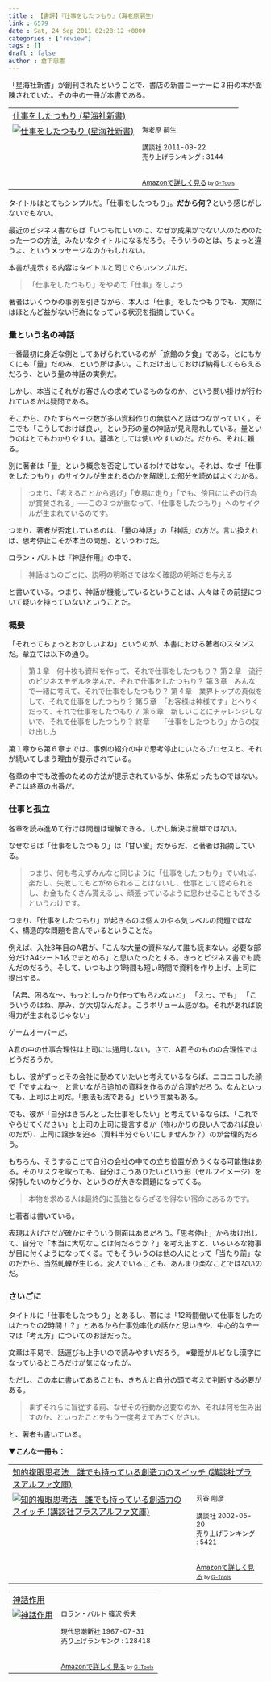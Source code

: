 ```yaml
---
title : 【書評】『仕事をしたつもり』（海老原嗣生）
link : 6579
date : Sat, 24 Sep 2011 02:28:12 +0000
categories : ["review"]
tags : []
draft : false
author : 倉下忠憲
---
```


「星海社新書」が創刊されたということで、書店の新書コーナーに３冊の本が面陳されていた。その中の一冊が本書である。

<table  border="0" cellpadding="5"><tr><td colspan="2"><a href="http://www.amazon.co.jp/exec/obidos/ASIN/4061385038/rashita1000-22/" target="_top">仕事をしたつもり (星海社新書)</a></td></tr><tr><td valign="top"><a href="http://www.amazon.co.jp/exec/obidos/ASIN/4061385038/rashita1000-22/" target="_top"><img src="http://ecx.images-amazon.com/images/I/31dHiw%2B5FLL._SL160_.jpg" border="0" alt="仕事をしたつもり (星海社新書)" /></a></td><td valign="top"><font size="-1">海老原 嗣生 <br /><br />講談社  2011-09-22<br />売り上げランキング : 3144<br /><br /><br /><a href="http://www.amazon.co.jp/exec/obidos/ASIN/4061385038/rashita1000-22/" target="_top">Amazonで詳しく見る</a></font><font size="-2"> by <a href="http://www.goodpic.com/mt/aws/index.html" >G-Tools</a></font></td></tr></table>

タイトルはとてもシンプルだ。「仕事をしたつもり」。<strong>だから何？</strong>という感じがしないでもない。

最近のビジネス書ならば「いつも忙しいのに、なぜか成果がでない人のためのたった一つの方法」みたいなタイトルになるだろう。そういうのとは、ちょっと違うよ、というメッセージなのかもしれない。

本書が提示する内容はタイトルと同じぐらいシンプルだ。

<blockquote>
「仕事をしたつもり」をやめて「仕事」をしよう
</blockquote>

著者はいくつかの事例を引きながら、本人は「仕事」をしたつもりでも、実際にはほとんど益がない行為になっている状況を指摘していく。

<h3>量という名の神話</h3>
一番最初に身近な例としてあげられているのが「旅館の夕食」である。とにもかくにも「量」だのみ、という所は多い。これだけ出しておけば納得してもらえるだろう、という量の神話の実例だ。

しかし、本当にそれがお客さんの求めているものなのか、という問い掛けが行われているかは疑問である。

そこから、ひたすらページ数が多い資料作りの無駄へと話はつながっていく。そこでも「こうしておけば良い」という形の量の神話が見え隠れしている。量というのはとてもわかりやすい。基準としては使いやすいのだ。だから、それに頼る。

別に著者は「量」という概念を否定しているわけではない。それは、なぜ「仕事をしたつもり」のサイクルが生まれるのかを解説した部分を読めばよくわかる。

<blockquote>
つまり、「考えることから逃げ」「安易に走り」「でも、傍目にはその行為が賞賛される」──この３つが重なって、「仕事をしたつもり」へのサイクルが生まれているのです。
</blockquote>

つまり、著者が否定しているのは、「量の神話」の「神話」の方だ。言い換えれば、思考停止こそが本当の問題、というわけだ。

ロラン・バルトは『神話作用』の中で、

<blockquote>
神話はものごとに、説明の明晰さではなく確認の明晰さを与える
</blockquote>

と書いている。つまり、神話が機能しているということは、人々はその前提について疑いを持っていないということだ。

<h3>概要</h3>
「それってちょっとおかしいよね」というのが、本書における著者のスタンスだ。章立ては以下の通り。



<blockquote>第１章　何十枚も資料を作って、それで仕事をしたつもり？
第２章　流行のビジネスモデルを学んで、それで仕事をしたつもり？
第３章　みんなで一緒に考えて、それで仕事をしたつもり？
第４章　業界トップの真似をして、それで仕事をしたつもり？
第５章　「お客様は神様です」とへりくだって、それで仕事をしたつもり？
第６章　新しいことにチャレンジしないで、それで仕事をしたつもり？
終章　　「仕事をしたつもり」からの抜け出し方</blockquote>



第１章から第６章までは、事例の紹介の中で思考停止にいたるプロセスと、それが続いてしまう理由が提示されている。

各章の中でも改善のための方法が提示されているが、体系だったものではない。そこは終章の出番だ。

<h3>仕事と孤立</h3>
各章を読み進めて行けば問題は理解できる。しかし解決は簡単ではない。

なぜならば「仕事をしたつもり」は「甘い蜜」だからだ、と著者は指摘している。

<blockquote>
つまり、何も考えずみんなと同じように「仕事をしたつもり」でいれば、楽だし、失敗してもとがめられることはないし、仕事として認められるし、お金もたくさん貰えるし、頑張っているように思わせることもできるというわけです。
</blockquote>

つまり、「仕事をしたつもり」が起きるのは個人のやる気レベルの問題ではなく、構造的な問題を含んでいるということだ。

例えば、入社3年目のA君が、「こんな大量の資料なんて誰も読まない。必要な部分だけA4シート1枚でまとめる」と思いたったとする。きっとビジネス書でも読んだのだろう。そして、いつもより1時間も短い時間で資料を作り上げ、上司に提出する。

「A君、困るな〜、もっとしっかり作ってもらわないと」
「えっ、でも」
「こういうのはね、厚み、が大切なんだよ。こうボリューム感がね。それがあれば説得力が生まれるじゃない」

ゲームオーバーだ。

A君の中の仕事合理性は上司には通用しない。さて、A君そのものの合理性ではどうだろうか。

もし、彼がずっとその会社に勤めていたいと考えているならば、ニコニコした顔で「ですよね〜」と言いながら追加の資料を作るのが合理的だろう。なんといっても、上司は上司だ。「悪法も法である」という言葉もある。

でも、彼が「自分はきちんとした仕事をしたい」と考えているならば、「これでやらせてください」と上司の上司に提言するか（物わかりの良い人であれば良いのだが）、上司に譲歩を迫る（資料半分ぐらいにしませんか？）のが合理的だろう。

もちろん、そうすることで自分の会社の中での立ち位置が危うくなる可能性はある。そのリスクを取っても、自分はこうありたいという形（セルフイメージ）を保持したいのかどうか、というのが大きな問題になってくる。

<blockquote>
本物を求める人は最終的に孤独とならざるを得ない宿命にあるのです。
</blockquote>

と著者は書いている。

表現は大げさだが確かにそういう側面はあるだろう。「思考停止」から抜け出して、自分で「本当に大切なことは何だろうか？」を考え出すと、いろいろな物事が目に付くようになってくる。でもそういうのは他の人にとって「当たり前」なのだから、当然軋轢が生じる。変人でいることも、あんまり楽なことではないのだ。

<h3>さいごに</h3>
タイトルに「仕事をしたつもり」とあるし、帯には「12時間働いて仕事をしたのはたったの2時間！？」とあるから仕事効率化の話かと思いきや、中心的なテーマは「考え方」についてのお話だった。

文章は平易で、話運びも上手いので読みやすいだろう。
※顰蹙がルビなし漢字になっているところだけが気になったが。

ただし、この本に書いてあることも、きちんと自分の頭で考えて判断する必要がある。

<blockquote>
まずそれらに盲従する前、なぜその行動が必要なのか、それは何を生み出すのか、といったことをもう一度考えてみてください。
</blockquote>

と、著者も書いている。

<strong>▼こんな一冊も：</strong>
<table  border="0" cellpadding="5"><tr><td colspan="2"><a href="http://www.amazon.co.jp/exec/obidos/ASIN/4062566109/rashita1000-22/" target="_top">知的複眼思考法　誰でも持っている創造力のスイッチ (講談社プラスアルファ文庫)</a></td></tr><tr><td valign="top"><a href="http://www.amazon.co.jp/exec/obidos/ASIN/4062566109/rashita1000-22/" target="_top"><img src="http://ecx.images-amazon.com/images/I/51Z3VJ6SHDL._SL160_.jpg" border="0" alt="知的複眼思考法　誰でも持っている創造力のスイッチ (講談社プラスアルファ文庫)" /></a></td><td valign="top"><font size="-1">苅谷 剛彦 <br /><br />講談社  2002-05-20<br />売り上げランキング : 5421<br /><br /><br /><a href="http://www.amazon.co.jp/exec/obidos/ASIN/4062566109/rashita1000-22/" target="_top">Amazonで詳しく見る</a></font><font size="-2"> by <a href="http://www.goodpic.com/mt/aws/index.html" >G-Tools</a></font></td></tr></table>

<table  border="0" cellpadding="5"><tr><td colspan="2"><a href="http://www.amazon.co.jp/exec/obidos/ASIN/4329000598/rashita1000-22/" target="_top">神話作用</a></td></tr><tr><td valign="top"><a href="http://www.amazon.co.jp/exec/obidos/ASIN/4329000598/rashita1000-22/" target="_top"><img src="http://ecx.images-amazon.com/images/I/41QDqiKGsTL._SL160_.jpg" border="0" alt="神話作用" /></a></td><td valign="top"><font size="-1">ロラン・バルト 篠沢 秀夫 <br /><br />現代思潮新社  1967-07-31<br />売り上げランキング : 128418<br /><br /><br /><a href="http://www.amazon.co.jp/exec/obidos/ASIN/4329000598/rashita1000-22/" target="_top">Amazonで詳しく見る</a></font><font size="-2"> by <a href="http://www.goodpic.com/mt/aws/index.html" >G-Tools</a></font></td></tr></table>
